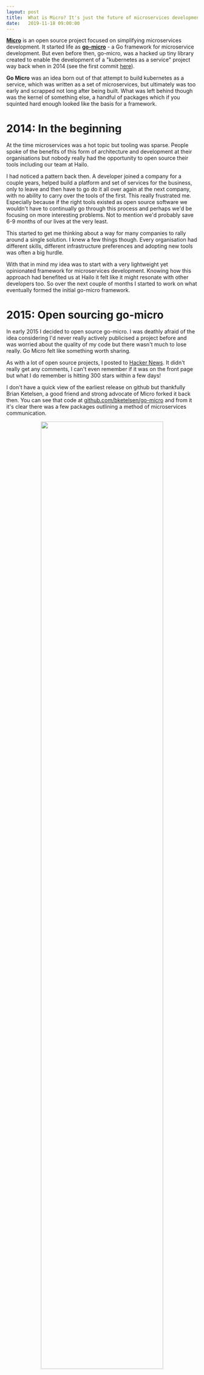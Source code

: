```yaml
---
layout:	post
title:	What is Micro? It's just the future of microservices development.
date:	2019-11-18 09:00:00
---
```


[**Micro**](https://github.com/micro/micro) is an open source project focused on simplifying microservices development. 
It started life as [**go-micro**](https://github.com/micro/go-micro) - a Go framework for microservice development. But even 
before then, go-micro, was a hacked up tiny library created to enable the development of a "kubernetes as a service" 
project way back when in 2014 (see the first commit [here](https://gist.github.com/asim/a035820aec2d8cba5d73b5be12c6e707)).

**Go Micro** was an idea born out of that attempt to build kubernetes as a service, which was written as a set of microservices, 
but ultimately was too early and scrapped not long after being built. What was left behind though was the kernel of 
something else, a handful of packages which if you squinted hard enough looked like the basis for a framework.

# 2014: In the beginning

At the time microservices was a hot topic but tooling was sparse. People spoke of the benefits of this form 
of architecture and development at their organisations but nobody really had the opportunity to open source their tools 
including our team at Hailo.

I had noticed a pattern back then. A developer joined a company for a couple years, helped build a platform 
and set of services for the business, only to leave and then have to go do it all over again at the next company, 
with no ability to carry over the tools of the first. This really frustrated me. Especially 
because if the right tools existed as open source software we wouldn't have to continually go through this process 
and perhaps we'd be focusing on more interesting problems. Not to mention we'd probably save 6-9 months of our lives 
at the very least.

This started to get me thinking about a way for many companies to rally around a single solution. I knew 
a few things though. Every organisation had different skills, different infrastructure preferences and 
adopting new tools was often a big hurdle.

With that in mind my idea was to start with a very lightweight yet opinionated framework for microservices development. 
Knowing how this approach had benefited us at Hailo it felt like it might resonate with other developers too. So over 
the next couple of months I started to work on what eventually formed the initial go-micro framework.

# 2015: Open sourcing go-micro

In early 2015 I decided to open source go-micro. I was deathly afraid of the idea considering I'd never really 
actively publicised a project before and was worried about the 
quality of my code but there wasn't much to lose really. Go Micro felt like something worth sharing.

As with a lot of open source projects, I posted to [Hacker News](https://news.ycombinator.com/item?id=8895794). 
It didn't really get any comments, I can't even remember if it 
was on the front page but what I do remember is hitting 300 stars within a few days! 

I don't have a quick view of the earliest release on github but thankfully Brian Ketelsen, a good friend and strong 
advocate of Micro forked it back then. You can see that code at [github.com/bketelsen/go-micro](https://github.com/bketelsen/go-micro) and from it it's clear there was a few packages outlining a method of microservices communication.

<center>
<a href="https://github.com/bketelsen/go-micro">
  <img src="{{ site.baseurl }}/assets/images/fork.png" style="height: auto; width: 80%; margin: 0" />
</a>
</center>

<br>
Go Micro at the time included a **registry** for service discovery, **server** for RPC and protobuf based request 
handling and a **client** to call those services by name. It even included a key-value storage package but 
we later removed this to focus entirely on communication first (we've recently added it back in).

# Micro: A microservices toolkit

Somewhere in mid-2015 I came to the realisation that a framework was not enough. Once you'd written those services 
there needed to be a way to access them, to serve them, and to consume them by traditional means. This is where 
I began to think about a toolkit.

In a lot of cases we see open source tools which try to solve one problem. State, load balancing, messaging, etc but 
in the case of microservices you really needed a holistic system that would cover all the bases in a seamless way. 
Something that would essentially form the foundations of a platform.

In that [**Micro**](https://github.com/micro/micro) was born. Micro was built as a toolkit to enable the development of 
a microservices platform. It contained a CLI, Web dashboard and API gateway along with a sidecar for non Go based 
applications. That sidecar pattern has now evolved into something called "service mesh" but back then Netflix 
had this thing called [Prana](https://github.com/Netflix/Prana) which is what the Micro sidecar was based on.

Micro and Go Micro were my full focus for the rest of 2015 and took a significant period of time to develop but 
in Autumn of that year a few companies started to use it in production which gave me hope that it may thrive 
in the years to come.

# 2016: Validating the tooling

In 2016 I decided it was time to test the waters once more. To let the world know about Micro and drum up some traction.
I went to Hacker News once more, only this time, things went a bit differently 
[https://news.ycombinator.com/item?id=11327679](https://news.ycombinator.com/item?id=11327679).

Hacker News responded positively and Micro shot to the top of the front page. Here's the original blog post 
for those interested in reading it [https://micro-community.github.io/website/blog/2016/03/20/micro.html](https://micro-community.github.io/website/blog/2016/03/20/micro.html).

<center>
<a href="https://micro-community.github.io/website/blog/2016/03/20/micro.html">
  <img src="{{ site.baseurl }}/assets/images/micro-post.png" style="height: auto; width: 80%; margin: 0" />
</a>
</center>
<br>

It was clear there was something here, that there might be a demand for such a set of tools, and I wanted to pursue 
it full time. Back then I got the opportunity to work with [Sixt](sixt.com) through a corporate sponsorship. This 
allowed me to work full time on Micro and use them as a feedback loop for it's features and development.

I'm incredibly grateful to Sixt for that opportunity and what it allowed Micro to become. Without them it's unclear 
if it would have made it to where it is today. The sponsorship let me continue to iterate on the tools 
as a solo effort for a few years. 3 years in fact. 

And in that time, Micro grew, from a small open source project, to one with a community of 1k+ members, thousands 
of GitHub stars, but more importantly use in the real world in production.

# 2019: The evolution of Micro

Fast forward to the present. Earlier this year I got the opportunity to take Micro from a solo bootstrapped open source 
project and turn it into a venture funded company with the potential to change microservices development on a much larger scale.

We're not ready to reveal all the details just yet but what I will say is it's enabled us to start executing on what many of 
us developers long for. The ability to build, share and collaborate on services in the cloud and beyond, without the 
hassle of managing infrastructure.

## Progress

The progress we've made as a small team in 6 months is pretty astounding. Having committed more times in that period than I had 
done in the entire 4 years of working on Micro alone.

<center>
  <img src="{{ site.baseurl }}/assets/images/commits.png" style="height: auto; width: 80%; margin: 0" />
</center>
<br>

And as you can see here, if GitHub stars are a measure of anything, it reflects in our awareness, popularity and usage. 
We recently passed the 10k star mark on the [go-micro](https://github.com/micro/go-micro) framework and it feels as though we're 
just getting started with what's possible.

<center>
  <img src="{{ site.baseurl }}/assets/images/10k-stars.png" style="height: auto; width: 80%; margin: 0" />
</center>

You can probably tell exactly where we went from 1 person to 2. Based on this progress I'm fairly confident in my previous assumption 
that [go-micro](https://github.com/micro/go-micro) will go on to become the most dominant Go framework and likely surpass Spring 
adoption globally within the next decade.

## Micro as a Runtime

[Micro](https://github.com/micro/micro) has also progressed significantly as we've moved on from just a sparse set of tools to 
something we're now calling **a microservice runtime environment**.

The idea behind this is to reorient the toolkit to be a full fledged 
environment for building microservices. One which provides a programmable abstraction layer for the underlying infrastructure built 
as microservices themselves.

This image is a little old but you'll get the idea. By abstracting away the underlying infrastructure and creating it as a set of 
services that all look the same, run the same, feel the same we end up with a programmable runtime that acts as a foundation for 
all development, whether it be local, in docker or on kubernetes in the cloud.

<center>
  <img src="{{ site.baseurl }}/assets/images/runtime.png" style="height: auto; width: 80%; margin: 0" />
</center>
<br>
We also redefine the boundaries between development and operations in a way that allows each side to focus on their roles without 
the cognitive load of understanding the other side. In the developers case, we no longer have to reason about infrastructure just code.

The feature set is fairly extensive and growing. 

<center>
  <img src="{{ site.baseurl }}/assets/images/feature-set.png" style="height: auto; width: 80%; margin: 0" />
</center>
<br>


## Micro as a Platform

Even still while Micro as a runtime and having a Go framework for development solves a lot of problems, this isn't enough. 
So Micro continues to evolve. It's no longer enough to just simply provide the tools for building microservices, we also need to
provide the environment in which to share and consume them. We at Micro are now building a **global shared microservices platform** for 
developers by developers.

What does that really mean? Well imagine the platform you're given to work on when you join a company or all of the things you 
have to do from an infrastructure perspective just to get up and running. We're going to provide this as a service to everyone.

A fully managed serverless platform for microservices development (that's a mouthful).

## Why?

I've become frustrated with the status quo and the way in which developers are now forced to reason about infrastructure 
and cloud-native complexity. The barrier to entry in just getting started is too high. Building services in the cloud 
should be getting vastly easier, not harder.

Just take a look at the cloud-native landscape...

<center>
<a href="https://landscape.cncf.io">
  <img src="{{ site.baseurl }}/assets/images/cncf.png" style="height: auto; width: 80%; margin: 0" />
</a>
</center>
<br>

Having to reason about this as a developer is horrible. All I want to do is write and ship software but now 
I'm expected to walk some arduous path of containers, container orchestration, docker, kubernetes, service mesh, etc, etc. 
Why can't I just write code and run it?

## Microservices

You're probably thinking. Ok that's great, I buy into this vision. Simpler app development without managing infrastructure 
but what's microservices got to do with this? 

We firmly believe that all forms of development at scale inevitably end up as distributed systems and the pattern 
for that development is now largely known as **microservices**.

Microservices unlock a huge productivity boost in the companies that adopt them and the velocity of their 
development is such that with every new service added their is compounding value in the system built.

I also believe that developers need a platform that enables this form of development for them to thrive. One in which
they do not have to reason about infrastructure and where they are provided the tools that empower them to build software at 
scale without having to worry about operating large scale systems.

One highly controversial example I want to share is from the startup bank [Monzo](https://monzo.com).

Monzo opted to pursue a microservices architecture from day 1. Knowing there were initial operational tradeoffs to this 
approach but with an insight from their time at Hailo, they knew if the company succeeded on the product side they'd 
need a scalable platform to help them grow and move fast.

This led to the creation of a platform that is now host to 1500 services. This might sound hard to reason about, but 
a shared platform where every developer has the ability to consume and reuse existing services is a fundamentally powerful thing.

Not only that, but when the platform is managed for you, developers can get back to focusing on what's really important. The 
product and the business.

<center>
<blockquote class="twitter-tweet"><p lang="en" dir="ltr">1500 microservices at <a href="https://twitter.com/monzo?ref_src=twsrc%5Etfw">@monzo</a>; every line is an enforced network rule allowing traffic <a href="https://t.co/2r2y9f6LYO">pic.twitter.com/2r2y9f6LYO</a></p>&mdash; Jack Kleeman (@JackKleeman) <a href="https://twitter.com/JackKleeman/status/1190354757308862468?ref_src=twsrc%5Etfw">November 1, 2019</a></blockquote> <script async src="https://platform.twitter.com/widgets.js" charset="utf-8"></script>
</center>
<br>

# Our solution

This form of development has largely been siloed at large tech cos capable of building such systems. But what 
if this was available to every developer as a shared system outside of those large orgs. What if we were able to 
collaborate across org and across teams. What would the velocity of our development as an industry look like as a whole? 

I would argue that all technology would advance faster than it ever has done in the decades that have come before us.
We would finally capture the true potential of the internet.

GitHub was a prime example of this collaboration and innovation in open source, massively reducing the pain of hosting 
source code and creating an environment for reusing code. However there's just one but, this source code largely sits 
at rest on their platform.

What if instead of just sharing code and running it in silos, we shared an environment for software development, one 
in which we could collaborate on services, reusing each others running applications where necessary and focusing 
on solving higher order problems.

It would have it's own quirks and challenges but the opportunities such a platform presents is immense. And something 
we want to explore at [Micro](https://micro-community.github.io/website), the company.

So that's what we're setting out to do really. To build a global shared services platform for developers by developers. 
Where the pains of cloud, kubernetes and everything else will no longer be felt. An environment 
in which we can build, share and collaborate on services based on the [**micro**](https://github.com/micro/micro) framework.

# Closing

The future of Micro is one which involves rapidly reducing the friction for developers in harnessing the power of 
the cloud and to empower them to build microservices from anywhere, with anyone.

If this sounds interesting to you, come join our community on [**slack**](https://micro-community.github.io/website/slack), kick the tyres 
on the [**micro**](https://github.com/micro/micro) framework or come help us make it a reality. We hope 
you found this useful. Please signup to the <a href="https://m3o.com">waitlist</a> if interested.

Cheers
<br>
Asim

<h6><a href="https://micro-community.github.io/website">Micro</a></h6>
